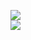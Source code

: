 [![](https://img.shields.io/badge/Made%20With-Github%20Spray-lightgrey.svg?style=for-the-badge&logo=github)](https://github.com/Annihil/github-spray#4717)  
[![](https://i.imgur.com/2DrTn0Z.gif)](https://github.com/Annihil/github-spray)